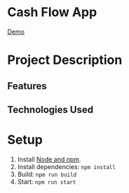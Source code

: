 # Cash Flow App
[Demo]()

# Project Description

## Features

## Technologies Used

# Setup
1. Install [Node and npm](https://nodejs.org/en/download). 
2. Install dependencies: `npm install`
3. Build: `npm run build`
4. Start: `npm run start`


